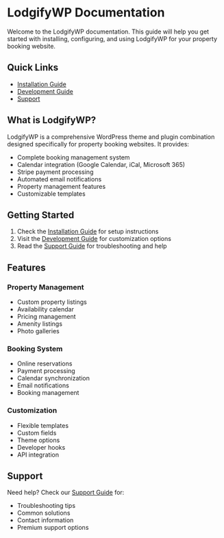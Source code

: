 # LodgifyWP Documentation

Welcome to the LodgifyWP documentation. This guide will help you get started with installing, configuring, and using LodgifyWP for your property booking website.

## Quick Links

- [Installation Guide](installation.md)
- [Development Guide](development.md)
- [Support](support.md)

## What is LodgifyWP?

LodgifyWP is a comprehensive WordPress theme and plugin combination designed specifically for property booking websites. It provides:

- Complete booking management system
- Calendar integration (Google Calendar, iCal, Microsoft 365)
- Stripe payment processing
- Automated email notifications
- Property management features
- Customizable templates

## Getting Started

1. Check the [Installation Guide](installation.md) for setup instructions
2. Visit the [Development Guide](development.md) for customization options
3. Read the [Support Guide](support.md) for troubleshooting and help

## Features

### Property Management
- Custom property listings
- Availability calendar
- Pricing management
- Amenity listings
- Photo galleries

### Booking System
- Online reservations
- Payment processing
- Calendar synchronization
- Email notifications
- Booking management

### Customization
- Flexible templates
- Custom fields
- Theme options
- Developer hooks
- API integration

## Support

Need help? Check our [Support Guide](support.md) for:
- Troubleshooting tips
- Common solutions
- Contact information
- Premium support options 
